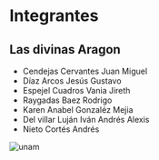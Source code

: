 # Integrantes

## Las divinas Aragon

* Cendejas Cervantes Juan Miguel
* Díaz Arcos Jesús Gustavo
* Espejel Cuadros Vania Jireth
* Raygadas Baez Rodrigo
* Karen Anabel Gonzaléz Mejia
* Del villar Luján Iván Andrés Alexis
* Nieto Cortés Andrés


![unam](.assets/../assets/img/UNAM.jpg)
